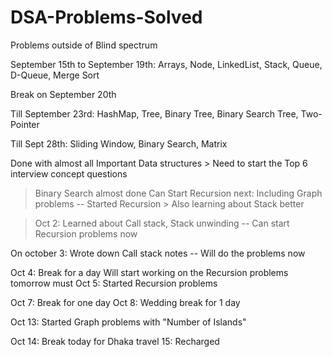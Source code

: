 # DSA-Problems-Solved
Problems outside of Blind spectrum

September 15th to September 19th: Arrays, Node, LinkedList, Stack, Queue, D-Queue, Merge Sort 

Break on September 20th

Till September 23rd: HashMap, Tree, Binary Tree, Binary Search Tree, Two-Pointer 

Till Sept 28th: Sliding Window, Binary Search, Matrix

Done with almost all Important Data structures > Need to start the Top 6 interview concept questions 
> Binary Search almost done
> Can Start Recursion next: Including Graph problems
--
Started Recursion > Also learning about Stack better

> Oct 2: Learned about Call stack, Stack unwinding
-- Can start Recursion problems now

On october 3: Wrote down Call stack notes
-- Will do the problems now

Oct 4: Break for a day
Will start working on the Recursion problems tomorrow must
Oct 5: Started Recursion problems

Oct 7: Break for one day
Oct 8: Wedding break for 1 day

Oct 13: Started Graph problems with "Number of Islands"

Oct 14: Break today for Dhaka travel
15: Recharged
